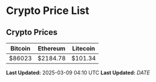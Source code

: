 # Crypto Price List

## Crypto Prices
| Bitcoin | Ethereum | Litecoin |
| ------- | -------- | -------- |
| $86023 | $2184.78 | $101.34 |
**Last Updated:** 2025-03-09 04:10 UTC
**Last Updated:** $DATE$
